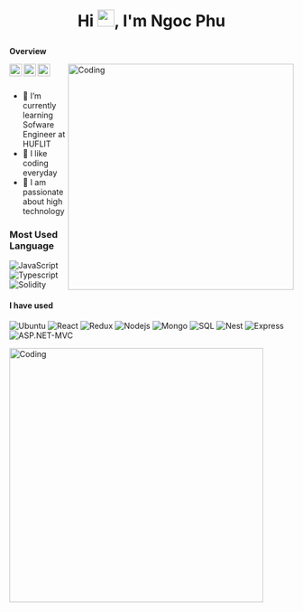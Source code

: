 # <p align="center">Hi <img src="https://raw.githubusercontent.com/KarthikNayak024/KarthikNayak024/master/assets/wave.gif" alt="waving hand" width="30px">, I'm Ngoc Phu</p>
**Overview**

<a href="https://www.linkedin.com/in/ph%C3%BA-ph%E1%BA%A1m-ng%E1%BB%8Dc-778a7221a/">
  <img align="left" alt="Linkdein" width="22px" src="https://cdn.jsdelivr.net/npm/simple-icons@v3/icons/linkedin.svg" />
</a>
<a href="https://leetcode.com/ngocphuphamm/">
  <img align="left" alt=" Github" width="22px" src="https://cdn.jsdelivr.net/npm/simple-icons@3.13.0/icons/leetcode.svg" />
</a>
<a href="https://www.facebook.com/pham.nphu.3/">
  <img align="left" alt="Facebook" width="22px" src="https://cdn.jsdelivr.net/npm/simple-icons@v3/icons/facebook.svg" />
</a>

<img align="right" alt="Coding" width="400" src="https://camo.githubusercontent.com/b966a044e887df3e486be04ef582ab85ba7a2251a27a88199d91e09d0c7b5692/68747470733a2f2f6d656469612e67697068792e636f6d2f6d656469612f55717856526d3149616149476b2f67697068792e676966">


<br/>
<br/>

- 🔭 I’m currently learning Sofware Engineer at HUFLIT
- 👯 I like coding everyday
- 🤔 I am passionate about high technology

### Most Used Language
![JavaScript](https://img.shields.io/badge/-Javascript-000000?style=flat&logo=JavaScript)
![Typescript](https://img.shields.io/badge/-Typescript-000000?style=flat&logo=Typescript)
![Solidity](https://img.shields.io/badge/-Solidity-000000?style=flat&logo=Solidity)

#### I have used
![Ubuntu](https://img.shields.io/badge/-Ubuntu-000000?style=flat&logo=Ubuntu)
![React](https://img.shields.io/badge/-React-000000?style=flat&logo=React)
![Redux](https://img.shields.io/badge/-Redux-000000?style=flat&logo=Redux)
![Nodejs](https://img.shields.io/badge/-Node.js-000000?style=flat&logo=Node.js)
![Mongo](https://img.shields.io/badge/-Mongo-000000?style=flat&logo=Mongodb)
![SQL](https://img.shields.io/badge/-SQL-000000?style=flat&logo=MySQL)
![Nest](https://img.shields.io/badge/-Nest-000000?style=flat&logo=NestJs)
![Express](https://img.shields.io/badge/-Express-000000?style=flat&logo=Express)
![ASP.NET-MVC](https://img.shields.io/badge/ASP.NET--MVC-black)
<br/>

<img align="center" alt="Coding" width="450" src="https://github-readme-stats.vercel.app/api?username=ngocphuphamm&show_icons=true&theme=radical" />

